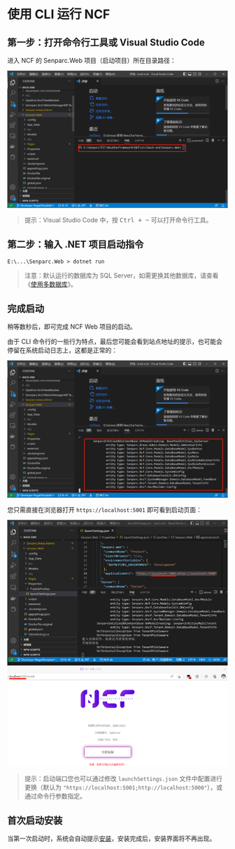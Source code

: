 # 使用 CLI 运行 NCF


## 第一步：打开命令行工具或 Visual Studio Code

进入 NCF 的 Senparc.Web 项目（启动项目）所在目录路径：

<img src="./images/run-ncf-with-cli-01.png" />

> 提示：Visual Studio Code 中，按 <kbd>Ctrl + ~</kbd> 可以打开命令行工具。

## 第二步：输入 .NET 项目启动指令

```
E:\...\Senparc.Web > dotnet run 
```

> 注意：默认运行的数据库为 SQL Server，如需更换其他数据库，请查看《[使用多数据库](/start/database/mutil_database_support.html)》。


## 完成启动

稍等数秒后，即可完成 NCF Web 项目的启动。

由于 CLI 命令行的一些行为特点，最后您可能会看到站点地址的提示，也可能会停留在系统启动日志上，这都是正常的：

<img src="./images/run-ncf-with-cli-02.png" />

您只需直接在浏览器打开 `https://localhost:5001` 即可看到启动页面：

<img src="./images/run-ncf-with-cli-03.png" />

> 提示：启动端口您也可以通过修改 `launchSettings.json` 文件中配置进行更换（默认为 `"https://localhost:5001;http://localhost:5000"`），或通过命令行参数指定。

## 首次启动安装

当第一次启动时，系统会自动提示[安装](/start/start-develop/install.html)，安装完成后，安装界面将不再出现。